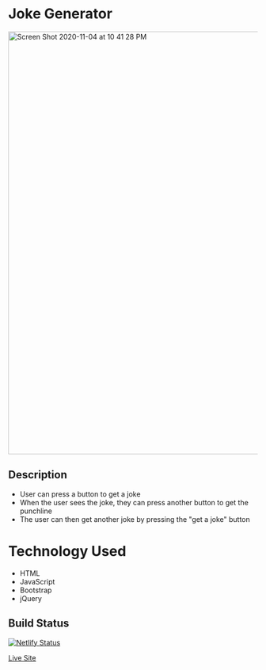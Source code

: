 # Joke Generator

<img width="854" alt="Screen Shot 2020-11-04 at 10 41 28 PM" src="https://user-images.githubusercontent.com/63669713/98198599-eb14f100-1eee-11eb-889f-05c02f1802c5.png">

## Description
- User can press a button to get a joke
-   When the user sees the joke, they can press another button to get the punchline
-   The user can then get another joke by pressing the "get a joke" button

# Technology Used
 - HTML
 - JavaScript
 - Bootstrap
 - jQuery
 
## Build Status

[![Netlify Status](https://api.netlify.com/api/v1/badges/38f92440-9de1-426d-8279-7c8dff32ba33/deploy-status)](https://app.netlify.com/sites/wendellp-jokegenerator/deploys)

[Live Site](https://wendellp-jokegenerator.netlify.app/)
